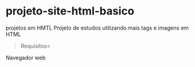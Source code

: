 # projeto-site-html-basico
projetos em HMTL
Projeto de estudos utilizando mais tags e imagens em HTML 

>Requisitos<

Navegador web

